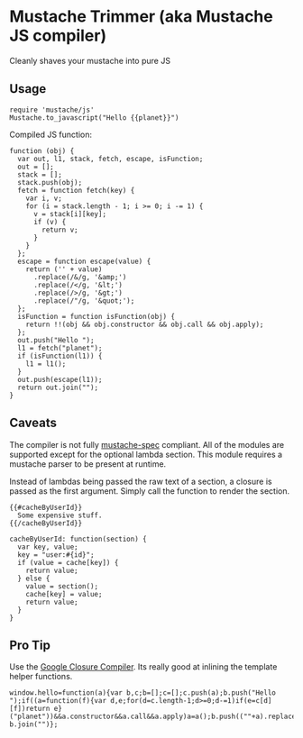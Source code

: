 Mustache Trimmer (aka Mustache JS compiler)
===========================================

Cleanly shaves your mustache into pure JS

Usage
-----

    require 'mustache/js'
    Mustache.to_javascript("Hello {{planet}}")

Compiled JS function:

    function (obj) {
      var out, l1, stack, fetch, escape, isFunction;
      out = [];
      stack = [];
      stack.push(obj);
      fetch = function fetch(key) {
        var i, v;
        for (i = stack.length - 1; i >= 0; i -= 1) {
          v = stack[i][key];
          if (v) {
            return v;
          }
        }
      };
      escape = function escape(value) {
        return ('' + value)
          .replace(/&/g, '&amp;')
          .replace(/</g, '&lt;')
          .replace(/>/g, '&gt;')
          .replace(/"/g, '&quot;');
      };
      isFunction = function isFunction(obj) {
        return !!(obj && obj.constructor && obj.call && obj.apply);
      };
      out.push("Hello ");
      l1 = fetch("planet");
      if (isFunction(l1)) {
        l1 = l1();
      }
      out.push(escape(l1));
      return out.join("");
    }

Caveats
-------

The compiler is not fully [mustache-spec](https://github.com/mustache/spec) compliant. All of the modules are supported except for the optional lambda section. This module requires a mustache parser to be present at runtime.

Instead of lambdas being passed the raw text of a section, a closure is passed as the first argument. Simply call the function to render the section.

    {{#cacheByUserId}}
      Some expensive stuff.
    {{/cacheByUserId}}

    cacheByUserId: function(section) {
      var key, value;
      key = "user:#{id}";
      if (value = cache[key]) {
        return value;
      } else {
        value = section();
        cache[key] = value;
        return value;
      }
    }

Pro Tip
-------

Use the [Google Closure Compiler](http://closure-compiler.appspot.com/). Its really good at inlining the template helper functions.

    window.hello=function(a){var b,c;b=[];c=[];c.push(a);b.push("Hello ");if((a=function(f){var d,e;for(d=c.length-1;d>=0;d-=1)if(e=c[d][f])return e}("planet"))&&a.constructor&&a.call&&a.apply)a=a();b.push((""+a).replace(/&/g,"&amp;").replace(/</g,"&lt;").replace(/>/g,"&gt;").replace(/"/g,"&quot;"));return b.join("")};
